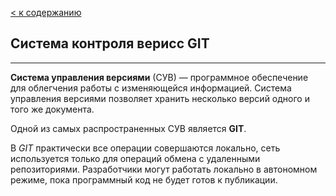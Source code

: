 [< к содержанию](./readme.md)

## Система контроля верисс **GIT**
---

**Система управления версиями** (СУВ) — программное обеспечение для облегчения работы с изменяющейся информацией. Система управления версиями позволяет хранить несколько версий одного и того же документа.

Одной из самых распространенных СУВ является **GIT**.

В *GIT* практически все операции совершаются локально, сеть используется только для операций обмена с удаленными репозиториями. Разработчики могут работать локально в автономном режиме, пока программный код не будет готов к публикации.